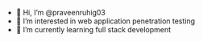 - 👋 Hi, I’m @praveenruhig03
- 👀 I’m interested in web application penetration testing
- 🌱 I’m currently learning full stack development


<!---
praveenruhig03/praveenruhig03 is a ✨ special ✨ repository because its `README.md` (this file) appears on your GitHub profile.
You can click the Preview link to take a look at your changes.
--->
